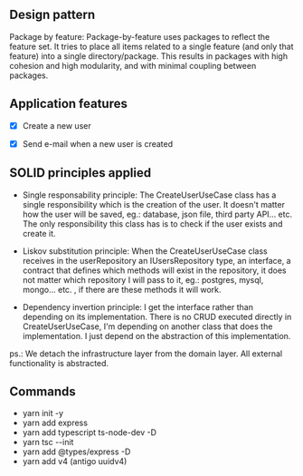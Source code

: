 ## Design pattern
Package by feature: Package-by-feature uses packages to reflect the feature set. It tries to place all items related to a single feature (and only that feature) into a single directory/package. This results in packages with high cohesion and high modularity, and with minimal coupling between packages.


## Application features
-   [x] Create a new user
-   [x] Send e-mail when a new user is created


## SOLID principles applied
- Single responsability principle: The CreateUserUseCase class has a single responsibility which is the creation of the user. It doesn't matter how the user will be saved, eg.: database, json file, third party API... etc. The only responsibility this class has is to check if the user exists and create it.

- Liskov substitution principle: When the CreateUserUseCase class receives in the userRepository an IUsersRepository type, an interface, a contract that defines which methods will exist in the repository, it does not matter which repository I will pass to it, eg.: postgres, mysql, mongo... etc. , if there are these methods it will work.

- Dependency invertion principle: I get the interface rather than depending on its implementation. There is no CRUD executed directly in CreateUserUseCase, I'm depending on another class that does the implementation. I just depend on the abstraction of this implementation.


ps.: We detach the infrastructure layer from the domain layer. All external functionality is abstracted.


## Commands
- yarn init -y
- yarn add express
- yarn add typescript ts-node-dev -D
- yarn tsc --init
- yarn add @types/express -D
- yarn add v4 (antigo uuidv4)
